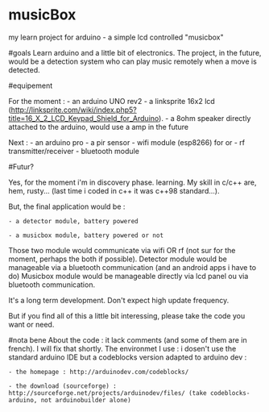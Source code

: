 # musicBox
my learn project for arduino - a simple lcd controlled "musicbox" 

#goals
Learn arduino and a little bit of electronics.
The project, in the future, would be a detection system who can play music remotely when a move is detected.

#equipement

For the moment :
	- an arduino UNO rev2
	- a linksprite 16x2 lcd (http://linksprite.com/wiki/index.php5?title=16_X_2_LCD_Keypad_Shield_for_Arduino).
	- a 8ohm speaker directly attached to the arduino, would use a amp in the future

Next :
	- an arduino pro
	- a pir sensor
	- wifi module (esp8266) for 
	or
	- rf transmitter/receiver
	- bluetooth module

#Futur?

Yes, for the moment i'm in discovery phase. learning.
My skill in c/c++ are, hem, rusty... (last time i coded in c++ it was c++98 standard...).

But, the final application would be :

	- a detector module, battery powered

	- a musicbox module, battery powered or not

Those two module would communicate via wifi OR rf (not sur for the moment, perhaps the both if possible).
Detector module would be manageable via a bluetooth communication (and an android apps i have to do)
Musicbox module would be manageable directly via lcd panel ou via bluetooth communication.

It's a long term development. Don't expect high update frequency.

But if you find all of this a little bit interessing, please take the code you want or need.

#nota bene
About the code : it lack comments (and some of them are in french). I will fix that shortly.
The environmet I use : i dosen't use the standard arduino IDE but a codeblocks version adapted to arduino dev :

	- the homepage : http://arduinodev.com/codeblocks/

	- the download (sourceforge) : http://sourceforge.net/projects/arduinodev/files/ (take codeblocks-arduino, not arduinobuilder alone)
